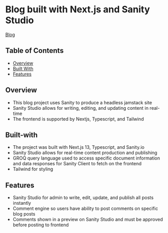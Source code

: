 # Blog built with Next.js and Sanity Studio

[Blog](https://katlawblog.vercel.app)

## Table of Contents

- [Overview](#overview)
- [Built With](#built-with)
- [Features](#features)

## Overview

   - This blog project uses Sanity to produce a headless jamstack site
   - Sanity Studio allows for writing, editing, and updating content in real-time
   - The frontend is supported by Nextjs, Typescript, and Tailwind
   
## Built-with

   - The project was built with Next.js 13, Typescript, and Sanity.io
   - Sanity Studio allows for real-time content production and publishing
   - GROQ query language used to access specific document information and data responses for Sanity Client to fetch on the        frontend
   - Tailwind for styling
   
## Features

   - Sanity Studio for admin to write, edit, update, and publish all posts instantly
   - Comment engine so users have ability to post comments on specific blog posts
   - Comments shown in a preview on Sanity Studio and must be approved before posting to frontend
